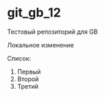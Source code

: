 # git_gb_12
Тестовый репозиторий для GB


Локальное изменение

Список:
1. Первый
2. Второй
3. Третий